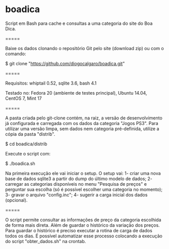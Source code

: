 boadica
=======


Script em Bash para cache e consultas a uma categoria do site do Boa Dica.


=====


Baixe os dados clonando o repositório Git pelo site (download zip) ou com o comando:

$ git clone "https://github.com/diogocalgaro/boadica.git"


=====


Requisitos: whiptail 0.52, sqlite 3.6, bash 4.1

Testado no: Fedora 20 (ambiente de testes principal), Ubuntu 14.04, CentOS 7, Mint 17


=====


A pasta criada pelo git-clone contém, na raiz, a versão de desenvolvimento já configurada e carregada com os dados da categoria "Jogos PS3". Para utilizar uma versão limpa, sem dados nem categoria pré-definida, utilize a cópia da pasta "distrib".

$ cd boadica/distrib

Execute o script com:

$ ./boadica.sh

Na primeira execução ele vai iniciar o setup.
O setup vai:
1- criar uma nova base de dados sqlite3 a partir do dump do último modelo de dados; 
2- carregar as categorias disponíveis no menu "Pesquisa de preços" e perguntar sua escolha (só é possível escolher uma  categoria no momento); 
3- gravar o arquivo "config.inc"; 
4- sugerir a carga inicial dos dados (opcional).


=====


O script permite consultar as informações de preço da categoria escolhida de forma mais direta. Além de guardar o histórico da variação dos preços. Para guardar o histórico é preciso executar a rotina de carga de dados todos os dias. É possível automatizar esse processo colocando a execução do script "obter_dados.sh" na crontab.


